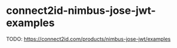 # connect2id-nimbus-jose-jwt-examples
TODO: https://connect2id.com/products/nimbus-jose-jwt/examples
